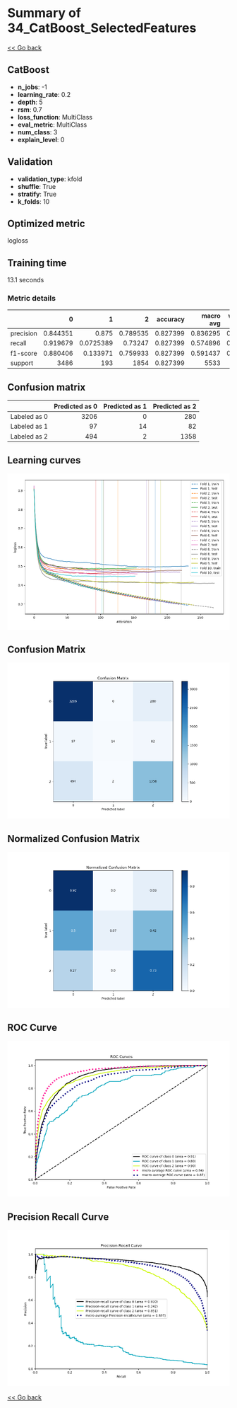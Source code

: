 # Summary of 34_CatBoost_SelectedFeatures

[<< Go back](../README.md)


## CatBoost
- **n_jobs**: -1
- **learning_rate**: 0.2
- **depth**: 5
- **rsm**: 0.7
- **loss_function**: MultiClass
- **eval_metric**: MultiClass
- **num_class**: 3
- **explain_level**: 0

## Validation
 - **validation_type**: kfold
 - **shuffle**: True
 - **stratify**: True
 - **k_folds**: 10

## Optimized metric
logloss

## Training time

13.1 seconds

### Metric details
|           |           0 |           1 |           2 |   accuracy |   macro avg |   weighted avg |   logloss |
|:----------|------------:|------------:|------------:|-----------:|------------:|---------------:|----------:|
| precision |    0.844351 |   0.875     |    0.789535 |   0.827399 |    0.836295 |       0.827052 |  0.457602 |
| recall    |    0.919679 |   0.0725389 |    0.73247  |   0.827399 |    0.574896 |       0.827399 |  0.457602 |
| f1-score  |    0.880406 |   0.133971  |    0.759933 |   0.827399 |    0.591437 |       0.814001 |  0.457602 |
| support   | 3486        | 193         | 1854        |   0.827399 | 5533        |    5533        |  0.457602 |


## Confusion matrix
|              |   Predicted as 0 |   Predicted as 1 |   Predicted as 2 |
|:-------------|-----------------:|-----------------:|-----------------:|
| Labeled as 0 |             3206 |                0 |              280 |
| Labeled as 1 |               97 |               14 |               82 |
| Labeled as 2 |              494 |                2 |             1358 |

## Learning curves
![Learning curves](learning_curves.png)
## Confusion Matrix

![Confusion Matrix](confusion_matrix.png)


## Normalized Confusion Matrix

![Normalized Confusion Matrix](confusion_matrix_normalized.png)


## ROC Curve

![ROC Curve](roc_curve.png)


## Precision Recall Curve

![Precision Recall Curve](precision_recall_curve.png)



[<< Go back](../README.md)
